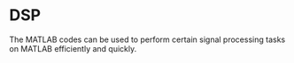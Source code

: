 # DSP
The MATLAB codes can be used to perform certain signal processing tasks on MATLAB efficiently and quickly.
